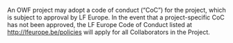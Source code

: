 [//]: # (SPDX-License-Identifier: CC-BY-4.0)

An OWF project may adopt a code of conduct (“CoC”) for the project, which is subject to approval by LF Europe. In the event that a project-specific CoC has not been approved, the LF Europe Code of Conduct listed at http://lfeurope.be/policies will apply for all Collaborators in the Project.
